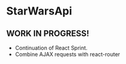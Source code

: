 # StarWarsApi
## WORK IN PROGRESS!

- Continuation of React Sprint.
- Combine AJAX requests with react-router

